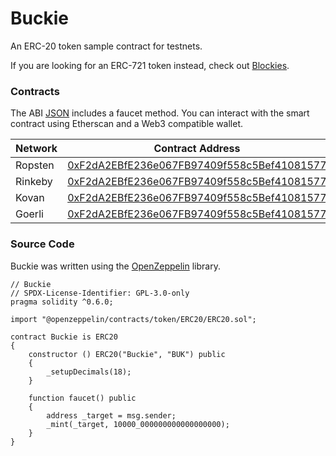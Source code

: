 # Buckie

An ERC-20 token sample contract for testnets.

If you are looking for an ERC-721 token instead, check out [Blockies](https://blockies.tk/).

### Contracts

The ABI [JSON](Buckie.json) includes a faucet method. You can interact with the smart contract using Etherscan and a Web3 compatible wallet.

| Network | Contract Address                                                                                                              |
| ------- | ----------------------------------------------------------------------------------------------------------------------------- |
| Ropsten | [0xF2dA2EBfE236e067FB97409f558c5Bef41081577](https://ropsten.etherscan.io/address/0xF2dA2EBfE236e067FB97409f558c5Bef41081577) |
| Rinkeby | [0xF2dA2EBfE236e067FB97409f558c5Bef41081577](https://rinkeby.etherscan.io/address/0xF2dA2EBfE236e067FB97409f558c5Bef41081577) |
| Kovan   | [0xF2dA2EBfE236e067FB97409f558c5Bef41081577](https://kovan.etherscan.io/address/0xF2dA2EBfE236e067FB97409f558c5Bef41081577)   |
| Goerli  | [0xF2dA2EBfE236e067FB97409f558c5Bef41081577](https://goerli.etherscan.io/address/0xF2dA2EBfE236e067FB97409f558c5Bef41081577)  |

### Source Code

Buckie was written using the [OpenZeppelin](https://openzeppelin.com/) library.

```solidity
// Buckie
// SPDX-License-Identifier: GPL-3.0-only
pragma solidity ^0.6.0;

import "@openzeppelin/contracts/token/ERC20/ERC20.sol";

contract Buckie is ERC20
{
	constructor () ERC20("Buckie", "BUK") public
	{
		_setupDecimals(18);
	}

	function faucet() public
	{
		address _target = msg.sender;
		_mint(_target, 10000_000000000000000000);
	}
}
```
